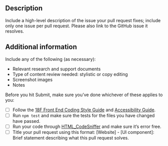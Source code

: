<!-- Please feel free to remove whatever sections/lines in this aren’t relevant.

Use the title line as the title of your pull request, then delete these lines.

## Title line template: [Title]: Brief description

Website: For pull requests that impact standards.usa.gov’s look, feel, or functionality, please open a pull request on the uswds-site repo (https://github.com/uswds/uswds-site).

-->

## Description

Include a high-level description of the issue your pull request fixes; include only one issue per pull request. Please also link to the GitHub issue it resolves.

## Additional information

Include any of the following (as necessary): 

* Relevant research and support documents
* Type of content review needed: stylistic or copy editing
* Screenshot images
* Notes

Before you hit Submit, make sure you’ve done whichever of these applies to you:

- [ ] Follow the [18F Front End Coding Style Guide](https://pages.18f.gov/frontend/) and [Accessibility Guide](https://pages.18f.gov/accessibility/checklist/).
- [ ] Run `npm test` and make sure the tests for the files you have changed have passed.
- [ ] Run your code through [HTML_CodeSniffer](http://squizlabs.github.io/HTML_CodeSniffer/) and make sure it’s error free.
- [ ] Title your pull request using this format: [Website] - [UI component]: Brief statement describing what this pull request solves.
